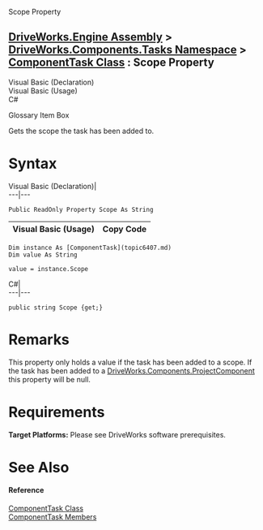 Scope Property   
  
[DriveWorks.Engine Assembly](topic2156.md) > [DriveWorks.Components.Tasks Namespace](topic6391.md) > [ComponentTask Class](topic6407.md) : Scope Property  
---  
  
Visual Basic (Declaration)    
Visual Basic (Usage)    
C# 

Glossary Item Box

Gets the scope the task has been added to. 

# Syntax

Visual Basic (Declaration)|   
---|---  
      
    
    Public ReadOnly Property Scope As String  
  
Visual Basic (Usage)| Copy Code  
---|---  
      
    
    Dim instance As [ComponentTask](topic6407.md)
    Dim value As String
     
    value = instance.Scope  
  
C#|   
---|---  
      
    
    public string Scope {get;}  
  
# Remarks

This property only holds a value if the task has been added to a scope. If the task has been added to a [DriveWorks.Components.ProjectComponent](topic6183.md) this property will be null.

# Requirements

**Target Platforms:** Please see DriveWorks software prerequisites.

# See Also

#### Reference

[ComponentTask Class](topic6407.md)   
[ComponentTask Members](topic6408.md)


